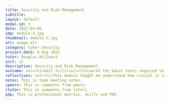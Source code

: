 ```yaml
---
title: Security and Risk Management
subtitle: 
layout: default
modal-id: 3
date: 2022-03-06
img: module-3.jpg
thumbnail: module-3.jpg
alt: image-alt
category: Cyber Security
project-date: 9 Aug 2022
tutor: Douglas Millward
unit: 12
description: Security and Risk Management
outcome: <ul><li>Unit 1</li><ul><li>Learnt the basic tools required to study and understand security risk management.</li><li>Learnt definitions of risk and introduces the concepts of qualitative and quantitative risk assessments.</li></ul></ul><ul><li>Unit 2</li><ul><li>Learnt the differences between qualitative assessment and quantitative assessment.</li><li>Learnt the importance of user participation in the risk management process.</li><li>Learnt the implications of the recommended mitigations.</li></ul></ul><ul><li>Unit 3</li><ul><li>Learnt a number of threat modelling techniques.</li><li>Learn which technique for the specific situations and should be combined in a hybrid model.</li></ul></ul><ul><li>Unit 4</li><ul><li>Learnt the key tools and resources used for threat modelling, how to select the most appropriate tool for various situations and evaluate the use of such tools.</li></ul></ul><ul><li>Unit 5</li><ul><li>Learnt common security standards and selection for a specific situation and how to allow for standards in typical threat models.</li></ul></ul><ul><li>Unit 6</li><ul><li>Learnt how standards (such as data and privacy (GDPR) or financial (PCI-DSS)) fit into Security and Risk Management strategies and plans.</li></ul></ul><ul><li>Unit 7</li><ul><li>Learnt to use quantitative risk modelling techniques to produce risk models, select the most appropriate technique based on the real-world problemand and evaluate the pros and cons of the approach selected.</li></ul></ul><ul><li>Unit 8</li><ul><li>Learnt the skills and techniques to build a QR model of a real-world situation.</li></ul></ul><ul><li>Unit 9 and Unit 10</li><ul><li>Learnt about business continuity (BC) and disaster recovery (DR) plans.</li><li>Determining factors in BC/DR plans – including Business Impact Assessments (BIA), Recovery Time Objectives (RTOs) and Recovery Point Objectives (RPOs).</li><li>Learnt about solutions that will meet a set of RPO and RTO requirements, the advantages and disadvantages of DRaaS, the challenges with vendor lock-in, resilience and (network) security.</li></ul></ul><ul><li>Unit 11 and Unit 12</li><ul><li>Learnt about a number of current and emerging trends in SRM, the pros and cons of each trend, Evaluate each trend in respect of its influence on future directions.</li></ul></ul><br><li><a href=/e-portfolio/Module_3_Collaborative_Learning_Discussion_1_Initial_Post.pdf target=_blank>Collaborative Learning Discussion 1 - Initial Post</a></li><li><a href=/e-portfolio/Module_3_Collaborative_Learning_Discussion_1_Peer_Response_1.pdf target=_blank>Collaborative Learning Discussion 1 - Peer Response 1</a></li><li><a href=/e-portfolio/Module_3_Collaborative_Learning_Discussion_1_Tutor_Response.pdf target=_blank>Collaborative Learning Discussion 1 -  Tutor Response</a></li><li><a href=/e-portfolio/Module_3_Collaborative_Learning_Discussion_1_Summary_Post.pdf target=_blank>Collaborative Learning Discussion 1 -  Summary Post</a></li><li><a href=/e-portfolio/Module_3_Collaborative_Learning_Discussion_2_Initial_Post.pdf target=_blank>Collaborative Learning Discussion 2 - Initial Post</a></li><li><a href=/e-portfolio/Module_3_Collaborative_Learning_Discussion_2_Peer_Response_1.pdf target=_blank>Collaborative Learning Discussion 2 - Peer Response 1</a></li><li><a href=/e-portfolio/Module_3_Collaborative_Learning_Discussion_2_Peer_Response_2.pdf target=_blank>Collaborative Learning Discussion 2 -  Peer Response 2</a></li><br><li><a href=/e-portfolio/Module_3_Meeting_notes_1.pdf target=_blank>Team Meeting Note 1</a></li><li><a href=/e-portfolio/Module_3_Meeting_notes_2.pdf target=_blank>Team Meeting Note 2</a></li><li><a href=/e-portfolio/Module_3_Meeting_notes_3.pdf target=_blank>Team Meeting Note 3</a></li><li><a href=/e-portfolio/Module_3_Meeting_notes_4.pdf target=_blank>Team Meeting Note 4</a></li><br><li><a href=/e-portfolio/The_Great_Debate–The_Future_of_SRM.pdf target=_blank></a></li><li><a href=/e-portfolio/Module_3_Meeting_notes_4.pdf target=_blank>Presentation for Seminar- The Great Debate – The Future of SRM</a></li>
reflectives: <ul><li>This module taught me understand how crucial it is for businesses to take preventative action and put security measures in place. In addition, I was aware of the numerous security precautions and mitigating strategies that guard against unauthorized access to, disclosure of, change to, inspection of, documentation of, or destruction of information. My understanding of information security has improved as a result of the course material. Information security can only be achieved in the presence of confidentiality, availability, and data integrity. The knowledge was fresh and something I was not previously aware of. I also gained an understanding of the relevance of a risk management plan and how to manage threats to IT infrastructure effectively. This furthered my understanding of the many risks I may detect and manage in the organization's IT infrastructure areas as well as how to create a risk management plan. I think it is crucial for every individual in an organization to understand the value of risk management, risk identification techniques, risk mitigation strategies, and business continuity and disaster recovery plans. My knowledge from the training has significantly increased since I can put it to use in my current employment to encourage productive work efforts.</li></ul>
notes: This is team meeting notes.
cpeers: This is comments from peers.
ctutor: This is comments from tutors.
pdp: This is professional matrixs, skills and PDP.
---
```

